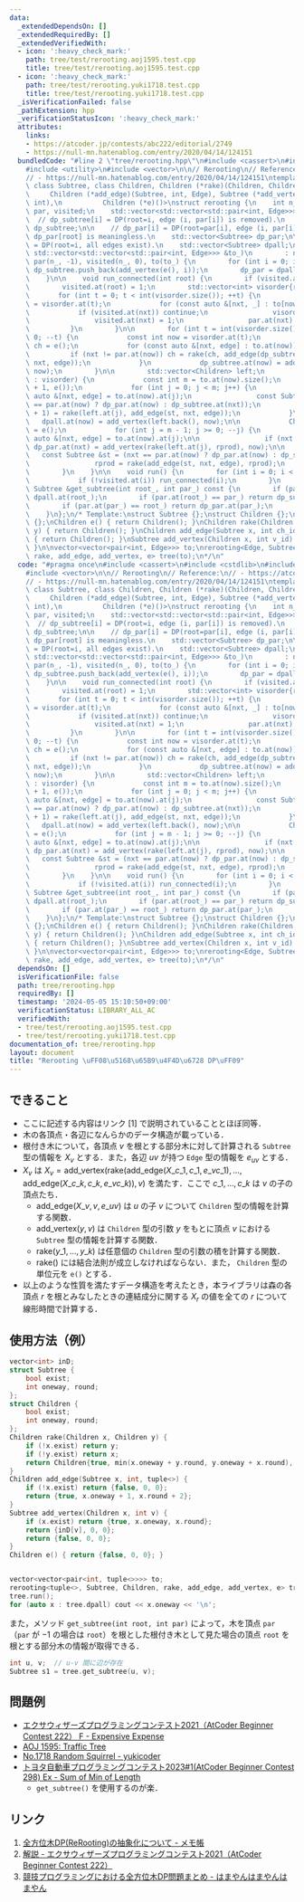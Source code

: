 ```yaml
---
data:
  _extendedDependsOn: []
  _extendedRequiredBy: []
  _extendedVerifiedWith:
  - icon: ':heavy_check_mark:'
    path: tree/test/rerooting.aoj1595.test.cpp
    title: tree/test/rerooting.aoj1595.test.cpp
  - icon: ':heavy_check_mark:'
    path: tree/test/rerooting.yuki1718.test.cpp
    title: tree/test/rerooting.yuki1718.test.cpp
  _isVerificationFailed: false
  _pathExtension: hpp
  _verificationStatusIcon: ':heavy_check_mark:'
  attributes:
    links:
    - https://atcoder.jp/contests/abc222/editorial/2749
    - https://null-mn.hatenablog.com/entry/2020/04/14/124151
  bundledCode: "#line 2 \"tree/rerooting.hpp\"\n#include <cassert>\n#include <cstdlib>\n\
    #include <utility>\n#include <vector>\n\n// Rerooting\n// Reference:\n// - https://atcoder.jp/contests/abc222/editorial/2749\n\
    // - https://null-mn.hatenablog.com/entry/2020/04/14/124151\ntemplate <class Edge,\
    \ class Subtree, class Children, Children (*rake)(Children, Children),\n     \
    \     Children (*add_edge)(Subtree, int, Edge), Subtree (*add_vertex)(Children,\
    \ int),\n          Children (*e)()>\nstruct rerooting {\n    int n_;\n    std::vector<int>\
    \ par, visited;\n    std::vector<std::vector<std::pair<int, Edge>>> to;\n\n  \
    \  // dp_subtree[i] = DP(root=i, edge (i, par[i]) is removed).\n    std::vector<Subtree>\
    \ dp_subtree;\n\n    // dp_par[i] = DP(root=par[i], edge (i, par[i]) is removed).\
    \ dp_par[root] is meaningless.\n    std::vector<Subtree> dp_par;\n\n    // dpall[i]\
    \ = DP(root=i, all edges exist).\n    std::vector<Subtree> dpall;\n\n    rerooting(const\
    \ std::vector<std::vector<std::pair<int, Edge>>> &to_)\n        : n_(to_.size()),\
    \ par(n_, -1), visited(n_, 0), to(to_) {\n        for (int i = 0; i < n_; ++i)\
    \ dp_subtree.push_back(add_vertex(e(), i));\n        dp_par = dpall = dp_subtree;\n\
    \    }\n\n    void run_connected(int root) {\n        if (visited.at(root)) return;\n\
    \        visited.at(root) = 1;\n        std::vector<int> visorder{root};\n\n \
    \       for (int t = 0; t < int(visorder.size()); ++t) {\n            int now\
    \ = visorder.at(t);\n            for (const auto &[nxt, _] : to[now]) {\n    \
    \            if (visited.at(nxt)) continue;\n                visorder.push_back(nxt);\n\
    \                visited.at(nxt) = 1;\n                par.at(nxt) = now;\n  \
    \          }\n        }\n\n        for (int t = int(visorder.size()) - 1; t >=\
    \ 0; --t) {\n            const int now = visorder.at(t);\n            Children\
    \ ch = e();\n            for (const auto &[nxt, edge] : to.at(now)) {\n      \
    \          if (nxt != par.at(now)) ch = rake(ch, add_edge(dp_subtree.at(nxt),\
    \ nxt, edge));\n            }\n            dp_subtree.at(now) = add_vertex(ch,\
    \ now);\n        }\n\n        std::vector<Children> left;\n        for (int now\
    \ : visorder) {\n            const int m = to.at(now).size();\n            left.assign(m\
    \ + 1, e());\n            for (int j = 0; j < m; j++) {\n                const\
    \ auto &[nxt, edge] = to.at(now).at(j);\n                const Subtree &st = (nxt\
    \ == par.at(now) ? dp_par.at(now) : dp_subtree.at(nxt));\n                left.at(j\
    \ + 1) = rake(left.at(j), add_edge(st, nxt, edge));\n            }\n         \
    \   dpall.at(now) = add_vertex(left.back(), now);\n\n            Children rprod\
    \ = e();\n            for (int j = m - 1; j >= 0; --j) {\n                const\
    \ auto &[nxt, edge] = to.at(now).at(j);\n\n                if (nxt != par.at(now))\
    \ dp_par.at(nxt) = add_vertex(rake(left.at(j), rprod), now);\n\n             \
    \   const Subtree &st = (nxt == par.at(now) ? dp_par.at(now) : dp_subtree.at(nxt));\n\
    \                rprod = rake(add_edge(st, nxt, edge), rprod);\n            }\n\
    \        }\n    }\n\n    void run() {\n        for (int i = 0; i < n_; ++i) {\n\
    \            if (!visited.at(i)) run_connected(i);\n        }\n    }\n\n    const\
    \ Subtree &get_subtree(int root_, int par_) const {\n        if (par_ < 0) return\
    \ dpall.at(root_);\n        if (par.at(root_) == par_) return dp_subtree.at(root_);\n\
    \        if (par.at(par_) == root_) return dp_par.at(par_);\n        std::exit(1);\n\
    \    }\n};\n/* Template:\nstruct Subtree {};\nstruct Children {};\nstruct Edge\
    \ {};\nChildren e() { return Children(); }\nChildren rake(Children x, Children\
    \ y) { return Children(); }\nChildren add_edge(Subtree x, int ch_id, Edge edge)\
    \ { return Children(); }\nSubtree add_vertex(Children x, int v_id) { return Subtree();\
    \ }\n\nvector<vector<pair<int, Edge>>> to;\nrerooting<Edge, Subtree, Children,\
    \ rake, add_edge, add_vertex, e> tree(to);\n*/\n"
  code: "#pragma once\n#include <cassert>\n#include <cstdlib>\n#include <utility>\n\
    #include <vector>\n\n// Rerooting\n// Reference:\n// - https://atcoder.jp/contests/abc222/editorial/2749\n\
    // - https://null-mn.hatenablog.com/entry/2020/04/14/124151\ntemplate <class Edge,\
    \ class Subtree, class Children, Children (*rake)(Children, Children),\n     \
    \     Children (*add_edge)(Subtree, int, Edge), Subtree (*add_vertex)(Children,\
    \ int),\n          Children (*e)()>\nstruct rerooting {\n    int n_;\n    std::vector<int>\
    \ par, visited;\n    std::vector<std::vector<std::pair<int, Edge>>> to;\n\n  \
    \  // dp_subtree[i] = DP(root=i, edge (i, par[i]) is removed).\n    std::vector<Subtree>\
    \ dp_subtree;\n\n    // dp_par[i] = DP(root=par[i], edge (i, par[i]) is removed).\
    \ dp_par[root] is meaningless.\n    std::vector<Subtree> dp_par;\n\n    // dpall[i]\
    \ = DP(root=i, all edges exist).\n    std::vector<Subtree> dpall;\n\n    rerooting(const\
    \ std::vector<std::vector<std::pair<int, Edge>>> &to_)\n        : n_(to_.size()),\
    \ par(n_, -1), visited(n_, 0), to(to_) {\n        for (int i = 0; i < n_; ++i)\
    \ dp_subtree.push_back(add_vertex(e(), i));\n        dp_par = dpall = dp_subtree;\n\
    \    }\n\n    void run_connected(int root) {\n        if (visited.at(root)) return;\n\
    \        visited.at(root) = 1;\n        std::vector<int> visorder{root};\n\n \
    \       for (int t = 0; t < int(visorder.size()); ++t) {\n            int now\
    \ = visorder.at(t);\n            for (const auto &[nxt, _] : to[now]) {\n    \
    \            if (visited.at(nxt)) continue;\n                visorder.push_back(nxt);\n\
    \                visited.at(nxt) = 1;\n                par.at(nxt) = now;\n  \
    \          }\n        }\n\n        for (int t = int(visorder.size()) - 1; t >=\
    \ 0; --t) {\n            const int now = visorder.at(t);\n            Children\
    \ ch = e();\n            for (const auto &[nxt, edge] : to.at(now)) {\n      \
    \          if (nxt != par.at(now)) ch = rake(ch, add_edge(dp_subtree.at(nxt),\
    \ nxt, edge));\n            }\n            dp_subtree.at(now) = add_vertex(ch,\
    \ now);\n        }\n\n        std::vector<Children> left;\n        for (int now\
    \ : visorder) {\n            const int m = to.at(now).size();\n            left.assign(m\
    \ + 1, e());\n            for (int j = 0; j < m; j++) {\n                const\
    \ auto &[nxt, edge] = to.at(now).at(j);\n                const Subtree &st = (nxt\
    \ == par.at(now) ? dp_par.at(now) : dp_subtree.at(nxt));\n                left.at(j\
    \ + 1) = rake(left.at(j), add_edge(st, nxt, edge));\n            }\n         \
    \   dpall.at(now) = add_vertex(left.back(), now);\n\n            Children rprod\
    \ = e();\n            for (int j = m - 1; j >= 0; --j) {\n                const\
    \ auto &[nxt, edge] = to.at(now).at(j);\n\n                if (nxt != par.at(now))\
    \ dp_par.at(nxt) = add_vertex(rake(left.at(j), rprod), now);\n\n             \
    \   const Subtree &st = (nxt == par.at(now) ? dp_par.at(now) : dp_subtree.at(nxt));\n\
    \                rprod = rake(add_edge(st, nxt, edge), rprod);\n            }\n\
    \        }\n    }\n\n    void run() {\n        for (int i = 0; i < n_; ++i) {\n\
    \            if (!visited.at(i)) run_connected(i);\n        }\n    }\n\n    const\
    \ Subtree &get_subtree(int root_, int par_) const {\n        if (par_ < 0) return\
    \ dpall.at(root_);\n        if (par.at(root_) == par_) return dp_subtree.at(root_);\n\
    \        if (par.at(par_) == root_) return dp_par.at(par_);\n        std::exit(1);\n\
    \    }\n};\n/* Template:\nstruct Subtree {};\nstruct Children {};\nstruct Edge\
    \ {};\nChildren e() { return Children(); }\nChildren rake(Children x, Children\
    \ y) { return Children(); }\nChildren add_edge(Subtree x, int ch_id, Edge edge)\
    \ { return Children(); }\nSubtree add_vertex(Children x, int v_id) { return Subtree();\
    \ }\n\nvector<vector<pair<int, Edge>>> to;\nrerooting<Edge, Subtree, Children,\
    \ rake, add_edge, add_vertex, e> tree(to);\n*/\n"
  dependsOn: []
  isVerificationFile: false
  path: tree/rerooting.hpp
  requiredBy: []
  timestamp: '2024-05-05 15:10:50+09:00'
  verificationStatus: LIBRARY_ALL_AC
  verifiedWith:
  - tree/test/rerooting.aoj1595.test.cpp
  - tree/test/rerooting.yuki1718.test.cpp
documentation_of: tree/rerooting.hpp
layout: document
title: "Rerooting \uFF08\u5168\u65B9\u4F4D\u6728 DP\uFF09"
---
```


## できること

- ここに記述する内容はリンク [1] で説明されていることとほぼ同等．
- 木の各頂点・各辺になんらかのデータ構造が載っている．
- 根付き木について，各頂点 $v$ を根とする部分木に対して計算される `Subtree` 型の情報を $X_v$ とする．また，各辺 $uv$ が持つ `Edge` 型の情報を $e_{uv}$ とする．
- $X_v$ は $X_v = \mathrm{add\_vertex}\left(\mathrm{rake}\left(\mathrm{add\_edge}(X\_{c\_1}, c\_1, e\_{v c\_1}), \dots, \mathrm{add\_edge}(X\_{c\_k}, c\_k, e\_{v c\_k})\right), v \right)$ を満たす．ここで $c\_1, \dots, c\_k$ は $v$ の子の頂点たち．
  - $\mathrm{add\_edge}(X\_v, v, e\_{uv})$ は $u$ の子 $v$ について `Children` 型の情報を計算する関数．
  - $\mathrm{add\_vertex}(y, v)$ は `Children` 型の引数 $y$ をもとに頂点 $v$ における `Subtree` 型の情報を計算する関数．
  - $\mathrm{rake}(y\_1, \dots, y\_k)$ は任意個の `Children` 型の引数の積を計算する関数．
  - $\mathrm{rake}()$ には結合法則が成立しなければならない．また， `Children` 型の単位元を `e()` とする．
- 以上のような性質を満たすデータ構造を考えたとき，本ライブラリは森の各頂点 $r$ を根とみなしたときの連結成分に関する $X_r$ の値を全ての $r$ について線形時間で計算する．

## 使用方法（例）

```cpp
vector<int> inD;
struct Subtree {
    bool exist;
    int oneway, round;
};
struct Children {
    bool exist;
    int oneway, round;
};
Children rake(Children x, Children y) {
    if (!x.exist) return y;
    if (!y.exist) return x;
    return Children{true, min(x.oneway + y.round, y.oneway + x.round), x.round + y.round};
}
Children add_edge(Subtree x, int, tuple<>) {
    if (!x.exist) return {false, 0, 0};
    return {true, x.oneway + 1, x.round + 2};
}
Subtree add_vertex(Children x, int v) {
    if (x.exist) return {true, x.oneway, x.round};
    return {inD[v], 0, 0};
    return {false, 0, 0};
}
Children e() { return {false, 0, 0}; }


vector<vector<pair<int, tuple<>>>> to;
rerooting<tuple<>, Subtree, Children, rake, add_edge, add_vertex, e> tree(to);
tree.run();
for (auto x : tree.dpall) cout << x.oneway << '\n';
```

また，メソッド `get_subtree(int root, int par)` によって，木を頂点 `par` （`par` が $-1$ の場合は `root`）を根とした根付き木として見た場合の頂点 `root` を根とする部分木の情報が取得できる．

```cpp
int u, v;  // u-v 間に辺が存在
Subtree s1 = tree.get_subtree(u, v);
```

## 問題例

- [エクサウィザーズプログラミングコンテスト2021（AtCoder Beginner Contest 222） F - Expensive Expense](https://atcoder.jp/contests/abc222/tasks/abc222_f)
- [AOJ 1595: Traffic Tree](https://judge.u-aizu.ac.jp/onlinejudge/description.jsp?id=1595)
- [No.1718 Random Squirrel - yukicoder](https://yukicoder.me/problems/no/1718)
- [トヨタ自動車プログラミングコンテスト2023#1(AtCoder Beginner Contest 298) Ex - Sum of Min of Length](https://atcoder.jp/contests/abc298/tasks/abc298_h)
  - `get_subtree()` を使用するのが楽．

## リンク

1. [全方位木DP(ReRooting)の抽象化について - メモ帳](https://null-mn.hatenablog.com/entry/2020/04/14/124151)
2. [解説 - エクサウィザーズプログラミングコンテスト2021（AtCoder Beginner Contest 222）](https://atcoder.jp/contests/abc222/editorial/2749)
3. [競技プログラミングにおける全方位木DP問題まとめ - はまやんはまやんはまやん](https://blog.hamayanhamayan.com/entry/2017/02/09/155738)
